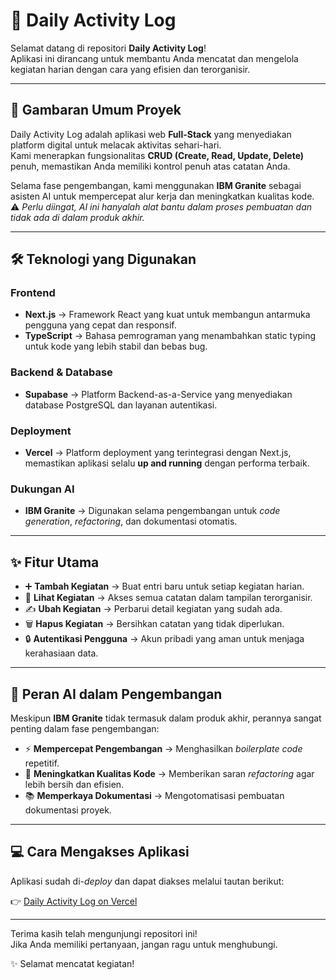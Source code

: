 # 📝 Daily Activity Log

Selamat datang di repositori **Daily Activity Log**!  
Aplikasi ini dirancang untuk membantu Anda mencatat dan mengelola kegiatan harian dengan cara yang efisien dan terorganisir.

---

## 🚀 Gambaran Umum Proyek
Daily Activity Log adalah aplikasi web **Full-Stack** yang menyediakan platform digital untuk melacak aktivitas sehari-hari.  
Kami menerapkan fungsionalitas **CRUD (Create, Read, Update, Delete)** penuh, memastikan Anda memiliki kontrol penuh atas catatan Anda.

Selama fase pengembangan, kami menggunakan **IBM Granite** sebagai asisten AI untuk mempercepat alur kerja dan meningkatkan kualitas kode.  
⚠️ *Perlu diingat, AI ini hanyalah alat bantu dalam proses pembuatan dan tidak ada di dalam produk akhir.*

---

## 🛠️ Teknologi yang Digunakan

### Frontend
- **Next.js** → Framework React yang kuat untuk membangun antarmuka pengguna yang cepat dan responsif.  
- **TypeScript** → Bahasa pemrograman yang menambahkan static typing untuk kode yang lebih stabil dan bebas bug.

### Backend & Database
- **Supabase** → Platform Backend-as-a-Service yang menyediakan database PostgreSQL dan layanan autentikasi.

### Deployment
- **Vercel** → Platform deployment yang terintegrasi dengan Next.js, memastikan aplikasi selalu **up and running** dengan performa terbaik.

### Dukungan AI
- **IBM Granite** → Digunakan selama pengembangan untuk *code generation*, *refactoring*, dan dokumentasi otomatis.

---

## ✨ Fitur Utama
- ➕ **Tambah Kegiatan** → Buat entri baru untuk setiap kegiatan harian.  
- 📖 **Lihat Kegiatan** → Akses semua catatan dalam tampilan terorganisir.  
- ✍️ **Ubah Kegiatan** → Perbarui detail kegiatan yang sudah ada.  
- 🗑️ **Hapus Kegiatan** → Bersihkan catatan yang tidak diperlukan.  
- 🔒 **Autentikasi Pengguna** → Akun pribadi yang aman untuk menjaga kerahasiaan data.  

---

## 🤖 Peran AI dalam Pengembangan
Meskipun **IBM Granite** tidak termasuk dalam produk akhir, perannya sangat penting dalam fase pengembangan:

- ⚡ **Mempercepat Pengembangan** → Menghasilkan *boilerplate code* repetitif.  
- 🧹 **Meningkatkan Kualitas Kode** → Memberikan saran *refactoring* agar lebih bersih dan efisien.  
- 📚 **Memperkaya Dokumentasi** → Mengotomatisasi pembuatan dokumentasi proyek.  

---

## 💻 Cara Mengakses Aplikasi
Aplikasi sudah di-*deploy* dan dapat diakses melalui tautan berikut:  

👉 [Daily Activity Log on Vercel]([https://vercel.com/kadentoke-6561s-projects/v0-daily-activity-log](https://v0-daily-activity-log.vercel.app/))

---

Terima kasih telah mengunjungi repositori ini!  
Jika Anda memiliki pertanyaan, jangan ragu untuk menghubungi.  

✨ Selamat mencatat kegiatan!
